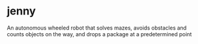 jenny
=====

An autonomous wheeled robot that solves mazes, avoids obstacles and counts objects on the way, and drops a package at a predetermined point
